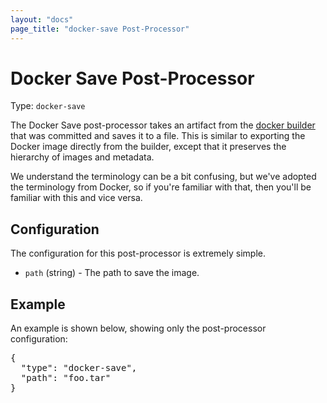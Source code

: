 ```yaml
---
layout: "docs"
page_title: "docker-save Post-Processor"
---
```


# Docker Save Post-Processor

Type: `docker-save`

The Docker Save post-processor takes an artifact from the
[docker builder](/docs/builders/docker.html) that was committed
and saves it to a file. This is similar to exporting the Docker image
directly from the builder, except that it preserves the hierarchy of
images and metadata.

We understand the terminology can be a bit confusing, but we've
adopted the terminology from Docker, so if you're familiar with that, then
you'll be familiar with this and vice versa.

## Configuration

The configuration for this post-processor is extremely simple.

* `path` (string) - The path to save the image.

## Example

An example is shown below, showing only the post-processor configuration:

<pre class="prettyprint">
{
  "type": "docker-save",
  "path": "foo.tar"
}
</pre>
